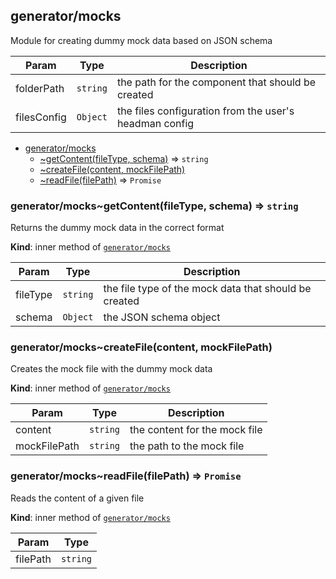 <a name="module_generator/mocks"></a>

## generator/mocks
Module for creating dummy mock data based on JSON schema


| Param | Type | Description |
| --- | --- | --- |
| folderPath | <code>string</code> | the path for the component that should be created |
| filesConfig | <code>Object</code> | the files configuration from the user's headman config |


* [generator/mocks](#module_generator/mocks)
    * [~getContent(fileType, schema)](#module_generator/mocks..getContent) ⇒ <code>string</code>
    * [~createFile(content, mockFilePath)](#module_generator/mocks..createFile)
    * [~readFile(filePath)](#module_generator/mocks..readFile) ⇒ <code>Promise</code>

<a name="module_generator/mocks..getContent"></a>

### generator/mocks~getContent(fileType, schema) ⇒ <code>string</code>
Returns the dummy mock data in the correct format

**Kind**: inner method of [<code>generator/mocks</code>](#module_generator/mocks)  

| Param | Type | Description |
| --- | --- | --- |
| fileType | <code>string</code> | the file type of the mock data that should be created |
| schema | <code>Object</code> | the JSON schema object |

<a name="module_generator/mocks..createFile"></a>

### generator/mocks~createFile(content, mockFilePath)
Creates the mock file with the dummy mock data

**Kind**: inner method of [<code>generator/mocks</code>](#module_generator/mocks)  

| Param | Type | Description |
| --- | --- | --- |
| content | <code>string</code> | the content for the mock file |
| mockFilePath | <code>string</code> | the path to the mock file |

<a name="module_generator/mocks..readFile"></a>

### generator/mocks~readFile(filePath) ⇒ <code>Promise</code>
Reads the content of a given file

**Kind**: inner method of [<code>generator/mocks</code>](#module_generator/mocks)  

| Param | Type |
| --- | --- |
| filePath | <code>string</code> | 


